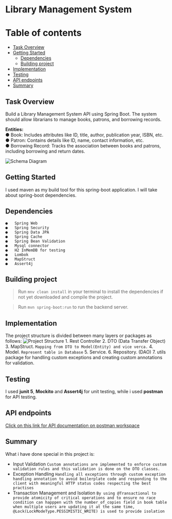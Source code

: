 # Library Management System

  

Table of contents
=================

* [Task Overview](#task-overview)
* [Getting Started](#getting-started)
  *  [Dependencies](#dependencies)
  *  [Building project](#project-build)
*	[Implementation](#implementation)
* [Testing](#testing)
* [API endpoints](#API-endpoints)
* [Summary](#summary)

## Task Overview

Build a Library Management System API using Spring Boot. The system should allow librarians to manage books, patrons, and borrowing records.

**Entities:**  
● Book: Includes attributes like ID, title, author, publication year, ISBN, etc.  
● Patron: Contains details like ID, name, contact information, etc.  
● Borrowing Record: Tracks the association between books and patrons,  
including borrowing and return dates.

![Schema Diagram](https://drive.google.com/file/d/1Jhf5JqJ61U4KHqEczrET4rS02t2FZMwd/view?usp=sharing)

## Getting Started

I used maven as my build tool for this spring-boot application. I will take about spring-boot dependencies.

## Dependencies
	●	Spring Web
	●	Spring Security
	●	Spring Data JPA
	●	Spring Cache
	● 	Spring Bean Validation
	●	Mysql connector 
	● 	H2 InMemDB for testing
	●	Lombok
	●	MapStruct
	●	Assert4j
	
## Building project

> Run `` mnv clean install `` in your terminal to install the dependencies if not yet downloaded and compile the project.

> Run ```mvn spring-boot:run``` to run the backend server.

## Implementation

The project structure is divided between many layers or packages as follows:
![Project Structure](https://drive.google.com/file/d/1fLSXys3_Ny-E3gaSonhiJT3ByrydNtPT/view?usp=sharing)
		1. Rest Controller
		2. DTO (Data Transfer Object)
		3. MapStruct.  ```Mapping from DTO to Model(Entity) and vice verca.```
		4. Model. ```Represent table in Database```
		5. Service.
		6. Repository. (DAO)
		7. utils package for handling custom exceptions and creating custom annotations for validation.

## Testing

I used **junit 5**, **Mockito** and **Assert4j** for unit testing, while i used **postman** for API testing.

## API endpoints

[Click on this link for API documentation on postman workspace](https://app.getpostman.com/join-team?invite_code=69d26298fc2155b0b0faae524898f2d8&target_code=305076f3012761a5e5a5a2f78e60eec3)

## Summary

What i have done special in this project is:

 - Input Validation 
 ```Custom annotations are implemented to enforce custom validation rules and this validation is done on the DTO classes.```
 - Exception Handling
 ```Handling all exceptions through custom exception handling annotation to avoid boilerplate code and responding to the client with meaningful HTTP status codes respecting the best practises```
 - Transaction Management and Isolation
 ```By using @Transactional to provide atomicity of critical operations and to ensure no race condition can happpen with the number_of_copies field in book table when multiple users are updating it at the same time, @Lock(LockModeType.PESSIMISTIC_WRITE) is used to provide isolation```
